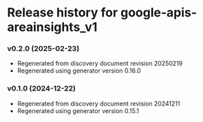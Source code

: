 # Release history for google-apis-areainsights_v1

### v0.2.0 (2025-02-23)

* Regenerated from discovery document revision 20250219
* Regenerated using generator version 0.16.0

### v0.1.0 (2024-12-22)

* Regenerated from discovery document revision 20241211
* Regenerated using generator version 0.15.1

